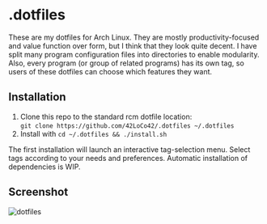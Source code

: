 # .dotfiles
These are my dotfiles for Arch Linux. They are mostly productivity-focused and value function over form, but I think that they look quite decent.
I have split many program configuration files into directories to enable modularity.
Also, every program (or group of related programs) has its own tag, so users of these dotfiles can choose which features they want.

## Installation
1. Clone this repo to the standard rcm dotfile location:  
   `git clone https://github.com/42LoCo42/.dotfiles ~/.dotfiles`
2. Install with `cd ~/.dotfiles && ./install.sh`

The first installation will launch an interactive tag-selection menu. Select tags according to your needs and preferences.
Automatic installation of dependencies is WIP.

## Screenshot
![dotfiles](https://user-images.githubusercontent.com/39183040/165969701-acde10e3-80b6-4d70-ad6f-1d6bb61357b9.png)

